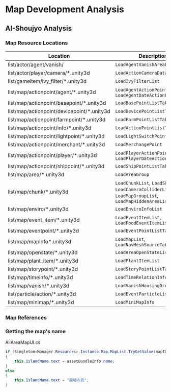 # Map Development Analysis

## AI-Shoujyo Analysis

### Map Resource Locations

| Location                                    | Description                                                                                              |
| ------------------------------------------- | -------------------------------------------------------------------------------------------------------- |
| list/actor/agent/vanish/                    | `LoadAgentVanishAreaList`                                                                                |
| list/actor/player/camera/\*.unity3d         | `LoadActionCameraData`                                                                                   |
| list/gameitem/ivy_filter/\*.unity3d         | `LoadIvyFilterList`                                                                                      |
| list/map/actionpoint/agent/\*.unity3d       | `LoadAgentActionPointInfo`, `LoadAgentDateActionPointInfo`                                               |
| list/map/actionpoint/basepoint/\*.unity3d   | `LoadBasePointListTable`                                                                                 |
| list/map/actionpoint/devicepoint/\*.unity3d | `LoadDevicePointListTable`                                                                               |
| list/map/actionpoint/farmpoint/\*.unity3d   | `LoadFarmPointListTable`                                                                                 |
| list/map/actionpoint/info/\*.unity3d        | `LoadActionPointListTable`                                                                               |
| list/map/actionpoint/lightpoint/\*.unity3d  | `LoadLightSwitchPointList`                                                                               |
| list/map/actionpoint/merchant/\*.unity3d    | `LoadMerchangePoint`                                                                                     |
| list/map/actionpoint/player/\*.unity3d      | `LoadPlayerActionPointInfo`, `LoadPlayerDateActionPointInfo`                                             |
| list/map/actionpoint/shippoint/\*.unity3d   | `LoadShipPointListTable`                                                                                 |
| list/map/area/\*.unity3d                    | `LoadAreaGroup`                                                                                          |
| list/map/chunk/\*.unity3d                   | `LoadChunkList`, `LoadSEMeshList`, `LoadCameraColliderList`, `LoadMapGroupList`, `LoadMapHiddenAreaList` |
| list/map/enviro/\*.unity3d                  | `LoadEnviroInfoList`                                                                                     |
| list/map/event_item/\*.unity3d              | `LoadEventItemList`, `LoadFoodEventItemList`                                                             |
| list/map/eventpoint/\*.unity3d              | `LoadEventPointListTable`                                                                                |
| list/map/mapinfo\*.unity3d                  | `LoadMapList`, `LoadNavMeshSourceTable`                                                                  |
| list/map/openstate/\*.unity3d               | `LoadAreaOpenStateList`                                                                                  |
| list/map/plant_item/\*.unity3d              | `LoadPlantItemList`                                                                                      |
| list/map/storypoint/\*.unity3d              | `LoadStoryPointListTable`                                                                                |
| list/map/timeinfo/\*.unity3d                | `LoadTimeRelationInfoLIst`                                                                               |
| list/map/vanish/\*.unity3d                  | `LoadVanishHousingGroup`                                                                                 |
| list/particle/action/\*.unity3d             | `LoadEventParticleList`                                                                                  |
| list/map/minimap/\*.unity3d                 | `LoadMiniMapInfo`                                                                                        |

### Map References

### Getting the map's name

AllAreaMapUI.cs

```csharp
if (Singleton<Manager.Resources>.Instance.Map.MapList.TryGetValue(mapID, out assetBundleInfo))
{
	this.IslandName.text = assetBundleInfo.name;
}
else
{
	this.IslandName.text = "廃墟の島";
}
```
